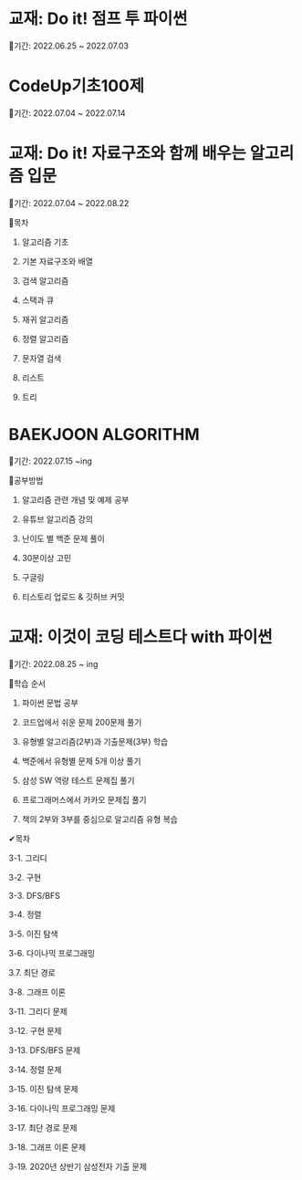 # 교재: Do it! 점프 투 파이썬

📌기간: 2022.06.25 ~ 2022.07.03
#

# CodeUp기초100제

📌기간: 2022.07.04 ~ 2022.07.14
#    

# 교재: Do it! 자료구조와 함께 배우는 알고리즘 입문

📌기간: 2022.07.04 ~ 2022.08.22

📝목차
1. 알고리즘 기초

2. 기본 자료구조와 배열

3. 검색 알고리즘

4. 스택과 큐

5. 재귀 알고리즘

6. 정렬 알고리즘

7. 문자열 검색

8. 리스트

9. 트리
#

# BAEKJOON ALGORITHM

📌기간: 2022.07.15 ~ing

📝공부방법

1. 알고리즘 관련 개념 및 예제 공부 

2. 유튜브 알고리즘 강의

3. 난이도 별 백준 문제 풀이

4. 30분이상 고민 

5. 구글링

6. 티스토리 업로드 & 깃허브 커밋
#

# 교재: 이것이 코딩 테스트다 with 파이썬 

📌기간: 2022.08.25 ~ ing

📝학습 순서

1. 파이썬 문법 공부

2. 코드업에서 쉬운 문제 200문제 풀기

3. 유형별 알고리즘(2부)과 기출문제(3부) 학습

4. 백준에서 유형별 문제 5개 이상 풀기

5. 삼성 SW 역량 테스트 문제집 풀기

6. 프로그래머스에서 카카오 문제집 풀기

7. 책의 2부와 3부를 중심으로 알고리즘 유형 복습


✔목차

3-1. 그리디

3-2. 구현

3-3. DFS/BFS

3-4. 정렬

3-5. 이진 탐색

3-6. 다이나믹 프로그래밍

3.7. 최단 경로

3-8. 그래프 이론

3-11. 그리디 문제

3-12. 구현 문제

3-13. DFS/BFS 문제

3-14. 정렬 문제

3-15. 이진 탐색 문제

3-16. 다이나믹 프로그래밍 문제

3-17. 최단 경로 문제

3-18. 그래프 이론 문제

3-19. 2020년 상반기 삼성전자 기출 문제
